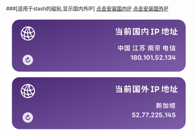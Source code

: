 ###[适用于stash的磁贴,显示国内外IP] [点击安装国内IP](https://link.stash.ws/install-override/raw.githubusercontent.com/LYJ01X/stash/main/gnip.stoverride) [点击安装国外IP](https://link.stash.ws/install-override/raw.githubusercontent.com/LYJ01X/stash/main/gwip.stoverride) 
  
<img src="/8CBC2A92-20D0-4FB6-AC9A-C56136B313C4.jpeg" alt="Alt text"/>
